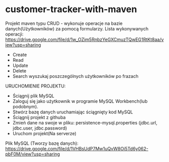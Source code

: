 # customer-tracker-with-maven

Projekt maven typu CRUD - wykonuje operacje na bazie danych(Użytkowników) za pomocą formularzy.
Lista wykonywanych operacji:
https://drive.google.com/file/d/1w_OZim5RnbzYeGXCmuzTQwEG1RtKt8aa/view?usp=sharing

- Create
- Read
- Update
- Delete
- Search wyszukaj poszczególnych użytkowników po frazach



URUCHOMIENIE PROJEKTU:
- Ściągnij plik MySQL
- Zaloguj się jako użytkownik w programie MySQL Workbench(lub podobnym).
- Stwórz bazę danych uruchamiając ściągnięty kod MySQL
- Ściągnij projekt z githuba
- Zmień dane na swoje w pliku: persistence-mysql.properties
(jdbc.url, jdbc.user, jdbc.password)
- Uruchom projekt(Na serverze)

Plik MySQL (Tworzy bazę danych):
https://drive.google.com/file/d/1VHBsUdP7Mw1uQvW8Oi5Td6y062-pbF0M/view?usp=sharing

